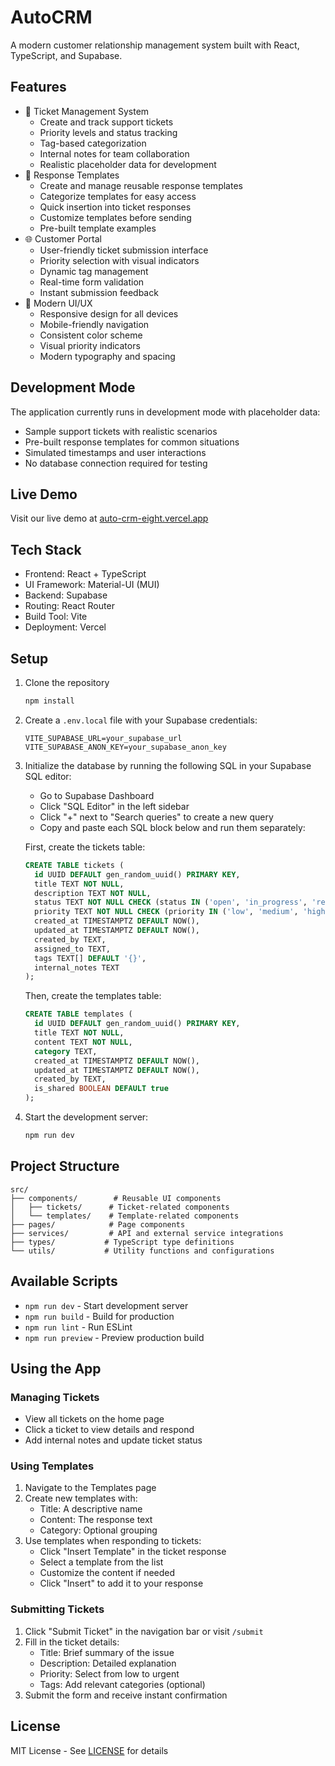 # AutoCRM

A modern customer relationship management system built with React, TypeScript, and Supabase.

## Features

- 🎫 Ticket Management System
  - Create and track support tickets
  - Priority levels and status tracking
  - Tag-based categorization
  - Internal notes for team collaboration
  - Realistic placeholder data for development
- 📝 Response Templates
  - Create and manage reusable response templates
  - Categorize templates for easy access
  - Quick insertion into ticket responses
  - Customize templates before sending
  - Pre-built template examples
- 🌐 Customer Portal
  - User-friendly ticket submission interface
  - Priority selection with visual indicators
  - Dynamic tag management
  - Real-time form validation
  - Instant submission feedback
- 💅 Modern UI/UX
  - Responsive design for all devices
  - Mobile-friendly navigation
  - Consistent color scheme
  - Visual priority indicators
  - Modern typography and spacing

## Development Mode

The application currently runs in development mode with placeholder data:
- Sample support tickets with realistic scenarios
- Pre-built response templates for common situations
- Simulated timestamps and user interactions
- No database connection required for testing

## Live Demo
Visit our live demo at [auto-crm-eight.vercel.app](https://auto-crm-eight.vercel.app)

## Tech Stack

- Frontend: React + TypeScript
- UI Framework: Material-UI (MUI)
- Backend: Supabase
- Routing: React Router
- Build Tool: Vite
- Deployment: Vercel

## Setup

1. Clone the repository
   ```bash
   npm install
   ```

2. Create a `.env.local` file with your Supabase credentials:
   ```
   VITE_SUPABASE_URL=your_supabase_url
   VITE_SUPABASE_ANON_KEY=your_supabase_anon_key
   ```

3. Initialize the database by running the following SQL in your Supabase SQL editor:
   - Go to Supabase Dashboard
   - Click "SQL Editor" in the left sidebar
   - Click "+" next to "Search queries" to create a new query
   - Copy and paste each SQL block below and run them separately:

   First, create the tickets table:
   ```sql
   CREATE TABLE tickets (
     id UUID DEFAULT gen_random_uuid() PRIMARY KEY,
     title TEXT NOT NULL,
     description TEXT NOT NULL,
     status TEXT NOT NULL CHECK (status IN ('open', 'in_progress', 'resolved', 'closed')),
     priority TEXT NOT NULL CHECK (priority IN ('low', 'medium', 'high', 'urgent')),
     created_at TIMESTAMPTZ DEFAULT NOW(),
     updated_at TIMESTAMPTZ DEFAULT NOW(),
     created_by TEXT,
     assigned_to TEXT,
     tags TEXT[] DEFAULT '{}',
     internal_notes TEXT
   );
   ```

   Then, create the templates table:
   ```sql
   CREATE TABLE templates (
     id UUID DEFAULT gen_random_uuid() PRIMARY KEY,
     title TEXT NOT NULL,
     content TEXT NOT NULL,
     category TEXT,
     created_at TIMESTAMPTZ DEFAULT NOW(),
     updated_at TIMESTAMPTZ DEFAULT NOW(),
     created_by TEXT,
     is_shared BOOLEAN DEFAULT true
   );
   ```

4. Start the development server:
   ```bash
   npm run dev
   ```

## Project Structure

```
src/
├── components/        # Reusable UI components
│   ├── tickets/      # Ticket-related components
│   └── templates/    # Template-related components
├── pages/            # Page components
├── services/         # API and external service integrations
├── types/           # TypeScript type definitions
└── utils/           # Utility functions and configurations
```

## Available Scripts

- `npm run dev` - Start development server
- `npm run build` - Build for production
- `npm run lint` - Run ESLint
- `npm run preview` - Preview production build

## Using the App

### Managing Tickets
- View all tickets on the home page
- Click a ticket to view details and respond
- Add internal notes and update ticket status

### Using Templates
1. Navigate to the Templates page
2. Create new templates with:
   - Title: A descriptive name
   - Content: The response text
   - Category: Optional grouping
3. Use templates when responding to tickets:
   - Click "Insert Template" in the ticket response
   - Select a template from the list
   - Customize the content if needed
   - Click "Insert" to add it to your response

### Submitting Tickets
1. Click "Submit Ticket" in the navigation bar or visit `/submit`
2. Fill in the ticket details:
   - Title: Brief summary of the issue
   - Description: Detailed explanation
   - Priority: Select from low to urgent
   - Tags: Add relevant categories (optional)
3. Submit the form and receive instant confirmation

## License

MIT License - See [LICENSE](LICENSE) for details
